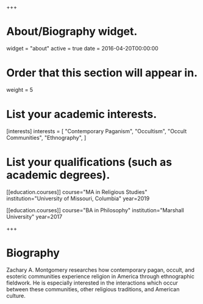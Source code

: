 +++
# About/Biography widget.
widget = "about"
active = true
date = 2016-04-20T00:00:00

# Order that this section will appear in.
weight = 5

# List your academic interests.
[interests]
  interests = [
    "Contemporary Paganism",
    "Occultism",
    "Occult Communities",
    "Ethnography",
  ]

# List your qualifications (such as academic degrees).
[[education.courses]]
  course="MA in Religious Studies"
  institution="University of Missouri, Columbia"
  year=2019

[[education.courses]]
  course="BA in Philosophy"
  institution="Marshall University"
  year=2017
 
+++

# Biography
Zachary A. Montgomery researches how contemporary pagan, occult, and esoteric communities experience religion in America through ethnographic fieldwork. He is especially interested in the interactions which occur between these communities, other religious traditions, and American culture.   
